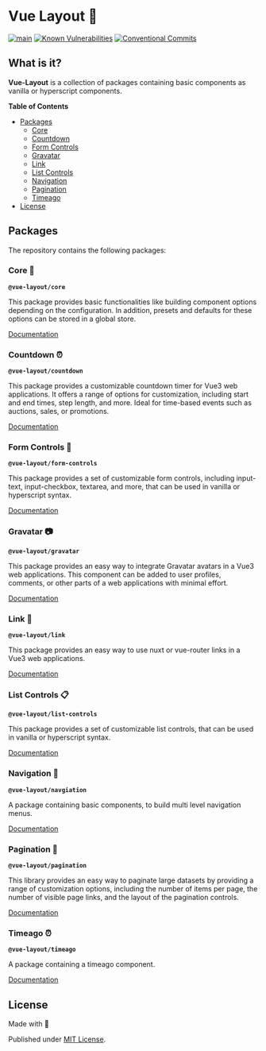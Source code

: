 # Vue Layout 🧩	

[![main](https://github.com/Tada5hi/vue-layout/actions/workflows/main.yml/badge.svg)](https://github.com/Tada5hi/vue-layout/actions/workflows/main.yml)
[![Known Vulnerabilities](https://snyk.io/test/github/Tada5hi/vue-layout/badge.svg)](https://snyk.io/test/github/Tada5hi/vue-layout)
[![Conventional Commits](https://img.shields.io/badge/Conventional%20Commits-1.0.0-%23FE5196?logo=conventionalcommits&logoColor=white)](https://conventionalcommits.org)

## What is it?
**Vue-Layout** is a collection of packages containing basic components as 
vanilla or hyperscript components.


**Table of Contents**

- [Packages](#packages)
  - [Core](#core-)
  - [Countdown](#countdown-)
  - [Form Controls](#form-controls-)
  - [Gravatar](#gravatar-)
  - [Link](#link-)
  - [List Controls](#list-controls-)
  - [Navigation](#navigation-)
  - [Pagination](#pagination-)
  - [Timeago](#timeago-)
- [License](#license)

## Packages
The repository contains the following packages:

### Core 🌱

**`@vue-layout/core`**

This package provides basic functionalities like building component options depending on the configuration.
In addition, presets and defaults for these options can be stored in a global store.

[Documentation](packages/core/README.md)

### Countdown ⏰

**`@vue-layout/countdown`**

This package provides a customizable countdown timer for Vue3 web applications. 
It offers a range of options for customization, including start and end times, step length, and more.
Ideal for time-based events such as auctions, sales, or promotions.

[Documentation](packages/countdown/README.md)

### Form Controls 📜

**`@vue-layout/form-controls`**

This package provides a set of customizable form controls, including input-text, input-checkbox, textarea,
and more, that can be used in vanilla or hyperscript syntax.

[Documentation](packages/form-controls/README.md)

### Gravatar 📷

**`@vue-layout/gravatar`**

This package provides an easy way to integrate Gravatar avatars in a Vue3 web applications.
This component can be added to user profiles, comments, or other parts of a web applications 
with minimal effort.

[Documentation](packages/gravatar/README.md)

### Link 🔗

**`@vue-layout/link`**

This package provides an easy way to use nuxt or vue-router links in a Vue3 web applications.

[Documentation](packages/link/README.md)

### List Controls 📋

**`@vue-layout/list-controls`**

This package provides a set of customizable list controls, that can be used in vanilla or hyperscript syntax.

[Documentation](packages/list-controls/README.md)

### Navigation 🧭

**`@vue-layout/navgiation`**

A package containing basic components, to build multi level navigation menus.

[Documentation](packages/navigation/README.md)

### Pagination 📖

**`@vue-layout/pagination`**

This library provides an easy way to paginate large datasets by providing a range
of customization options, including the number of items per page, 
the number of visible page links, 
and the layout of the pagination controls.

[Documentation](packages/pagination/README.md)

### Timeago ⏰

**`@vue-layout/timeago`**

A package containing a timeago component.

[Documentation](packages/timeago/README.md)

## License

Made with 💚

Published under [MIT License](./LICENSE).

